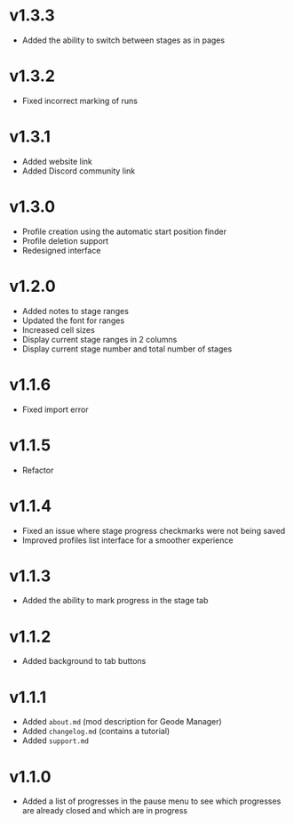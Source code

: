# v1.3.3
- Added the ability to switch between stages as in pages

# v1.3.2
- Fixed incorrect marking of runs

# v1.3.1
- Added website link
- Added Discord community link

# v1.3.0
- Profile creation using the automatic start position finder
- Profile deletion support
- Redesigned interface

# v1.2.0
- Added notes to stage ranges
- Updated the font for ranges
- Increased cell sizes
- Display current stage ranges in 2 columns
- Display current stage number and total number of stages

# v1.1.6
- Fixed import error

# v1.1.5
- Refactor

# v1.1.4
- Fixed an issue where stage progress checkmarks were not being saved
- Improved profiles list interface for a smoother experience

# v1.1.3
- Added the ability to mark progress in the stage tab

# v1.1.2
- Added background to tab buttons

# v1.1.1
- Added `about.md` (mod description for Geode Manager)
- Added `changelog.md` (contains a tutorial)
- Added `support.md`

# v1.1.0
- Added a list of progresses in the pause menu to see which progresses are already closed and which are in progress